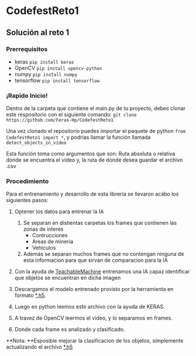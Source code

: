 # CodefestReto1

## Solución al reto 1

### Prerrequisitos

- keras `pip install keras`
- OpenCV `pip install opencv-python`
- numpy `pip install numpy`
- tensorflow `pip install tensorflow`

### ¡Rapido Inicio!

Dentro de la carpeta que contiene el main.py de tu proyecto, debes clonar este respositorio con el siguiente comando: `git clone https://github.com/Ferax-Hp/CodefestReto1`

Una vez clonado el repositorio puedes importar el paquete de python `from CodefestReto1 import *`, y podrías llamar la función llamada `detect_objects_in_video` 

Esta función toma como argumentos que son: Ruta absoluta o relativa donde se encuentra el vídeo y, la ruta de donde desea guardar el archivo .csv

### Procedimiento

Para el entrenamiento y desarrollo de esta libreria se llevaron acábo los siguientes pasos:

1. Optener los datos para entrenar la IA
   1. Se separan en distientas carpetas los frames que contienen las zonas de interes
      - Contrucciones
      - Areas de mineria
      - Vehiculos
   2. Además se separan muchos frames que no contengan ninguna de esta informacion para que sirvan de comparacion para la IA

2. Con la ayuda de [TeachableMachine](https://teachablemachine.withgoogle.com/train/image) entrenamos una IA capaz identificar que objetos se encuentran en dicha imagen
3. Descargamos el modelo entrenado provisto por la herramienta en formato [*.h5]().
4. Luego en python leemos este archivo con la ayuda de KERAS.
5. A travez de OpenCV leermos el video, y lo separamos en frames.
6. Donde cada frame es analizado y clasificado.

**Nota: **Esposible mejorar la clasificacion de los objetos, simplemente actualizando el archivo [*.h5]()